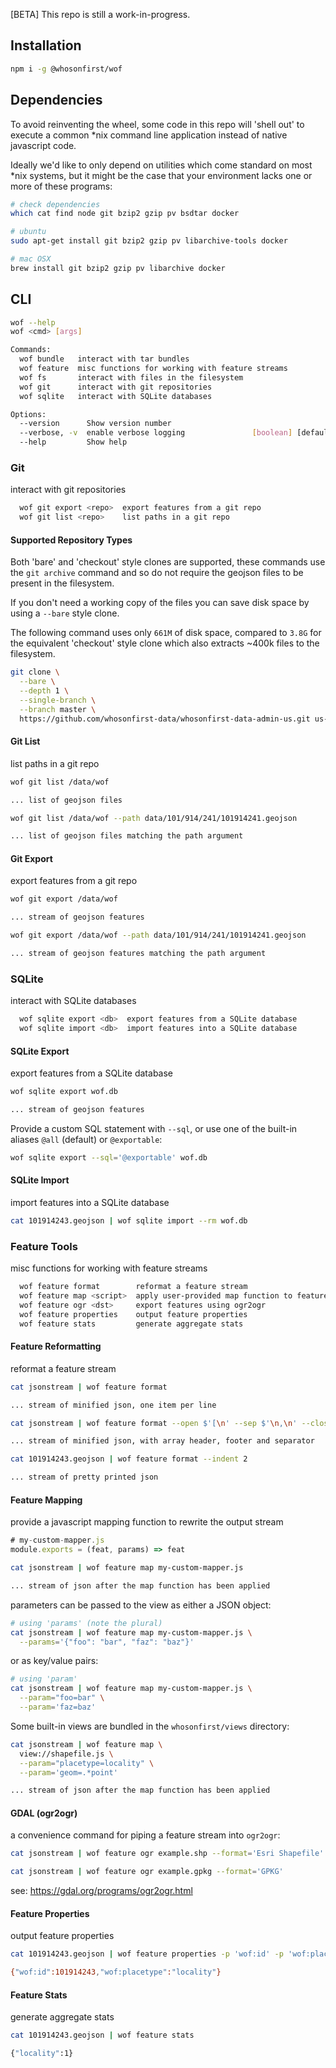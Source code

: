 [BETA] This repo is still a work-in-progress.

## Installation

```bash
npm i -g @whosonfirst/wof
```

## Dependencies

To avoid reinventing the wheel, some code in this repo will 'shell out' to execute a common *nix command line application instead of native javascript code.

Ideally we'd like to only depend on utilities which come standard on most *nix systems, but it might be the case that your environment lacks one or more of these programs:

```bash
# check dependencies
which cat find node git bzip2 gzip pv bsdtar docker
```

```bash
# ubuntu
sudo apt-get install git bzip2 gzip pv libarchive-tools docker

# mac OSX
brew install git bzip2 gzip pv libarchive docker
```

## CLI

```bash
wof --help
wof <cmd> [args]

Commands:
  wof bundle   interact with tar bundles
  wof feature  misc functions for working with feature streams
  wof fs       interact with files in the filesystem
  wof git      interact with git repositories
  wof sqlite   interact with SQLite databases

Options:
  --version      Show version number                                   [boolean]
  --verbose, -v  enable verbose logging               [boolean] [default: false]
  --help         Show help                                             [boolean]
```

### Git

interact with git repositories

```bash
  wof git export <repo>  export features from a git repo
  wof git list <repo>    list paths in a git repo
```

#### Supported Repository Types

Both 'bare' and 'checkout' style clones are supported, these commands use the `git archive` command and so do not require the geojson files to be present in the filesystem.

If you don't need a working copy of the files you can save disk space by using a `--bare` style clone.

The following command uses only `661M` of disk space, compared to `3.8G` for the equivalent 'checkout' style clone which also extracts ~400k files to the filesystem.

```bash
git clone \
  --bare \
  --depth 1 \
  --single-branch \
  --branch master \
  https://github.com/whosonfirst-data/whosonfirst-data-admin-us.git us-bare
```

#### Git List

list paths in a git repo

```bash
wof git list /data/wof

... list of geojson files
```

```bash
wof git list /data/wof --path data/101/914/241/101914241.geojson

... list of geojson files matching the path argument
```

#### Git Export

export features from a git repo

```bash
wof git export /data/wof

... stream of geojson features
```

```bash
wof git export /data/wof --path data/101/914/241/101914241.geojson

... stream of geojson features matching the path argument
```

### SQLite

interact with SQLite databases

```bash
  wof sqlite export <db>  export features from a SQLite database
  wof sqlite import <db>  import features into a SQLite database
```

#### SQLite Export

export features from a SQLite database

```bash
wof sqlite export wof.db

... stream of geojson features
```

Provide a custom SQL statement with `--sql`, or use one of the built-in aliases `@all` (default) or `@exportable`:

```bash
wof sqlite export --sql='@exportable' wof.db
```

#### SQLite Import

import features into a SQLite database

```bash
cat 101914243.geojson | wof sqlite import --rm wof.db
```

### Feature Tools

misc functions for working with feature streams

```bash
  wof feature format        reformat a feature stream
  wof feature map <script>  apply user-provided map function to features
  wof feature ogr <dst>     export features using ogr2ogr
  wof feature properties    output feature properties
  wof feature stats         generate aggregate stats
```

#### Feature Reformatting

reformat a feature stream

```bash
cat jsonstream | wof feature format

... stream of minified json, one item per line
```

```bash
cat jsonstream | wof feature format --open $'[\n' --sep $'\n,\n' --close $'\n]'

... stream of minified json, with array header, footer and separator
```

```bash
cat 101914243.geojson | wof feature format --indent 2

... stream of pretty printed json
```

#### Feature Mapping

provide a javascript mapping function to rewrite the output stream

```js
# my-custom-mapper.js
module.exports = (feat, params) => feat
```

```bash
cat jsonstream | wof feature map my-custom-mapper.js

... stream of json after the map function has been applied
```

parameters can be passed to the view as either a JSON object:

```bash
# using 'params' (note the plural)
cat jsonstream | wof feature map my-custom-mapper.js \
  --params='{"foo": "bar", "faz": "baz"}'
```

or as key/value pairs:

```bash
# using 'param'
cat jsonstream | wof feature map my-custom-mapper.js \
  --param="foo=bar" \
  --param='faz=baz'
```

Some built-in views are bundled in the `whosonfirst/views` directory:

```bash
cat jsonstream | wof feature map \
  view://shapefile.js \
  --param="placetype=locality" \
  --param='geom=.*point'

... stream of json after the map function has been applied
```

#### GDAL (ogr2ogr)

a convenience command for piping a feature stream into `ogr2ogr`:

```bash
cat jsonstream | wof feature ogr example.shp --format='Esri Shapefile'
```

```bash
cat jsonstream | wof feature ogr example.gpkg --format='GPKG'
```

see: https://gdal.org/programs/ogr2ogr.html

#### Feature Properties

output feature properties

```bash
cat 101914243.geojson | wof feature properties -p 'wof:id' -p 'wof:placetype'

{"wof:id":101914243,"wof:placetype":"locality"}
```

#### Feature Stats

generate aggregate stats

```bash
cat 101914243.geojson | wof feature stats

{"locality":1}
```
